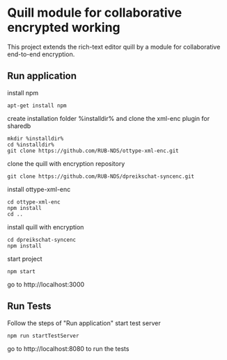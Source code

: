 # Quill module for collaborative encrypted working
This project extends the rich-text editor quill by a module for collaborative end-to-end encryption.
## Run application
install npm

    apt-get install npm

create installation folder %installdir% and clone the xml-enc plugin for sharedb

    mkdir %installdir%
    cd %installdir%
    git clone https://github.com/RUB-NDS/ottype-xml-enc.git
clone the quill with encryption repository

    git clone https://github.com/RUB-NDS/dpreikschat-syncenc.git
install ottype-xml-enc

    cd ottype-xml-enc
    npm install
    cd ..
install quill with encryption

    cd dpreikschat-syncenc
    npm install
  
start project 

    npm start
   go to http://localhost:3000
## Run Tests
Follow the steps of "Run application"
start test server

    npm run startTestServer
go to http://localhost:8080 to run the tests